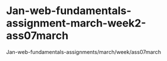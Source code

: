# Jan-web-fundamentals-assignment-march-week2-ass07march
Jan-web-fundamentals-assignments/march/week/ass07march
